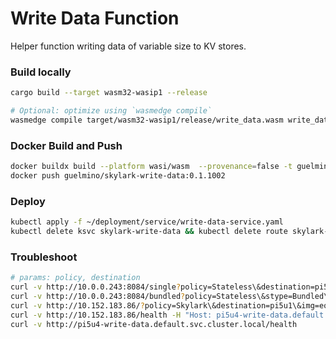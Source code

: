# Write Data Function
Helper function writing data of variable size to KV stores. 

### Build locally
```bash
cargo build --target wasm32-wasip1 --release

# Optional: optimize using `wasmedge compile`
wasmedge compile target/wasm32-wasip1/release/write_data.wasm write_data.wasm
```

### Docker Build and Push
```bash
docker buildx build --platform wasi/wasm  --provenance=false -t guelmino/skylark-write-data:0.1.1002 .
docker push guelmino/skylark-write-data:0.1.1002
```
### Deploy
```bash
kubectl apply -f ~/deployment/service/write-data-service.yaml
kubectl delete ksvc skylark-write-data && kubectl delete route skylark-write-data && kubectl delete configuration skylark-write-data && kubectl delete svc skylark-write-data

```
### Troubleshoot
```bash
# params: policy, destination
curl -v http://10.0.0.243:8084/single?policy=Stateless\&destination=pi5u2\&stype=Single\&size=1000\&scount=1
curl -v http://10.0.0.243:8084/bundled?policy=Stateless\&stype=Bundled\&destination=pi5u2\&size=100\&scount=3
curl -v http://10.152.183.86/?policy=Skylark\&destination=pi5u1\&img=eo-2K.jpeg -H "Host: pi5u4-write-data.default.svc.cluster.local"
curl -v http://10.152.183.86/health -H "Host: pi5u4-write-data.default.svc.cluster.local"
curl -v http://pi5u4-write-data.default.svc.cluster.local/health
```


